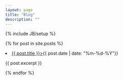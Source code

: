 ```yaml
---
layout: page
title: "Blog"
description: ""
---
```

{% include JB/setup %}

{% for post in site.posts %}
<li><a href="{{ BASE_PATH }}{{ post.url }}">{{ post.title }}></a><span>{{ post.date | date: "%m-%d-%Y"}}</span></li>
<p>{{ post.excerpt }}</p>
{% endfor %}
